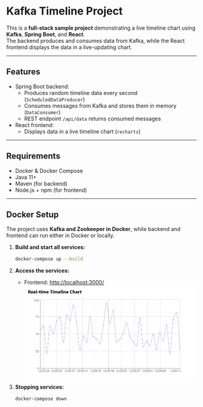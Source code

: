 # Kafka Timeline Project

This is a **full-stack sample project** demonstrating a live timeline chart using **Kafka**, **Spring Boot**, and **React**.  
The backend produces and consumes data from Kafka, while the React frontend displays the data in a live-updating chart.

---

## **Features**

- Spring Boot backend:
  - Produces random timeline data every second (`ScheduledDataProducer`)
  - Consumes messages from Kafka and stores them in memory (`DataConsumer`)
  - REST endpoint `/api/data` returns consumed messages
- React frontend:
  - Displays data in a live timeline chart (`recharts`)

---

## **Requirements**

- Docker & Docker Compose
- Java 11+
- Maven (for backend)
- Node.js + npm (for frontend)

---

## **Docker Setup**

The project uses **Kafka and Zookeeper in Docker**, while backend and frontend can run either in Docker or locally.


1. **Build and start all services:**
    ```sh
    docker-compose up --build
    ```

2. **Access the services:**
    - Frontend: [http://localhost:3000/](http://localhost:3000/)
![alt text](https://github.com/jmendes477/kafka-timeline-project/blob/main/img/example.png?raw=true)

3. **Stopping services:**
    ```sh
    docker-compose down
    ```